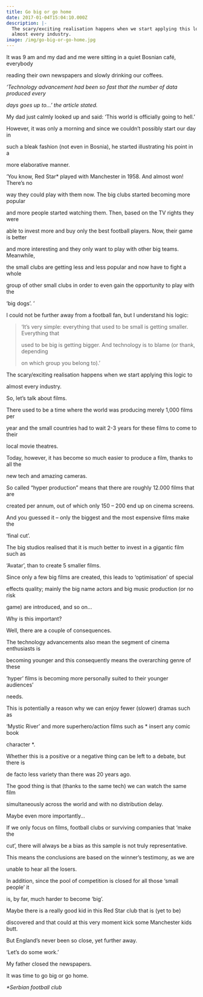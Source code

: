 ```yaml
---
title: Go big or go home
date: 2017-01-04T15:04:10.000Z
description: |-
  The scary/exciting realisation happens when we start applying this logic to
  almost every industry.
image: /img/go-big-or-go-home.jpg
---
```

It was 9 am and my dad and me were sitting in a quiet Bosnian café, everybody

reading their own newspapers and slowly drinking our coffees.

_‘Technology advancement had been so fast that the number of data produced every_

_days goes up to…’ the article stated._

My dad just calmly looked up and said: ‘This world is officially going to hell.’

However, it was only a morning and since we couldn’t possibly start our day in

such a bleak fashion (not even in Bosnia), he started illustrating his point in a

more elaborative manner.

‘You know, Red Star* played with Manchester in 1958. And almost won! There’s no

way they could play with them now. The big clubs started becoming more popular

and more people started watching them. Then, based on the TV rights they were

able to invest more and buy only the best football players. Now, their game is better

and more interesting and they only want to play with other big teams. Meanwhile,

the small clubs are getting less and less popular and now have to fight a whole

group of other small clubs in order to even gain the opportunity to play with the

‘big dogs’. ’

I could not be further away from a football fan, but I understand his logic:

> ‘It’s very simple: everything that used to be small is getting smaller. Everything that
>
> used to be big is getting bigger. And technology is to blame (or thank, depending
>
> on which group you belong to).’

The scary/exciting realisation happens when we start applying this logic to

almost every industry.

So, let’s talk about films.

There used to be a time where the world was producing merely 1,000 films per

year and the small countries had to wait 2-3 years for these films to come to their

local movie theatres.

Today, however, it has become so much easier to produce a film, thanks to all the

new tech and amazing cameras.

So called “hyper production” means that there are roughly 12.000 films that are

created per annum, out of which only 150 – 200 end up on cinema screens.

And you guessed it – only the biggest and the most expensive films make the

‘final cut’.

The big studios realised that it is much better to invest in a gigantic film such as

‘Avatar’, than to create 5 smaller films.

Since only a few big films are created, this leads to ‘optimisation’ of special

effects quality; mainly the big name actors and big music production (or no risk

game) are introduced, and so on…

Why is this important?

Well, there are a couple of consequences.

The technology advancements also mean the segment of cinema enthusiasts is

becoming younger and this consequently means the overarching genre of these

‘hyper’ films is becoming more personally suited to their younger audiences’

needs.

This is potentially a reason why we can enjoy fewer (slower) dramas such as

‘Mystic River’ and more superhero/action films such as * insert any comic book

character *.



Whether this is a positive or a negative thing can be left to a debate, but there is

de facto less variety than there was 20 years ago.

The good thing is that (thanks to the same tech) we can watch the same film

simultaneously across the world and with no distribution delay.

Maybe even more importantly…

If we only focus on films, football clubs or surviving companies that ‘make the

cut’, there will always be a bias as this sample is not truly representative.

This means the conclusions are based on the winner’s testimony, as we are

unable to hear all the losers.

In addition, since the pool of competition is closed for all those ‘small people’ it

is, by far, much harder to become ‘big’.

Maybe there is a really good kid in this Red Star club that is (yet to be)

discovered and that could at this very moment kick some Manchester kids butt.

But England’s never been so close, yet further away.

‘Let’s do some work.’

My father closed the newspapers.

It was time to go big or go home.





_\*Serbian football club_
